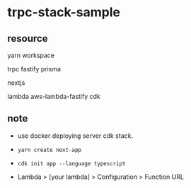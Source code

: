 # trpc-stack-sample

## resource

yarn
workspace

trpc
fastify
prisma

nextjs

lambda
aws-lambda-fastify
cdk

## note

- use docker deploying server cdk stack.

- `yarn create next-app`
- `cdk init app --language typescript`
- Lambda > [your lambda] > Configuration > Function URL